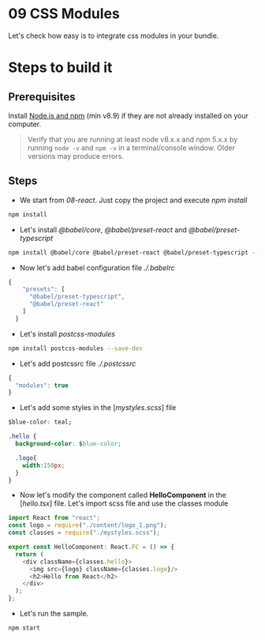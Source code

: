 # 09 CSS Modules

Let's check how easy is to integrate css modules in your bundle.

# Steps to build it

## Prerequisites

Install [Node.js and npm](https://nodejs.org/en/) (min v8.9) if they are not already installed on your computer.

> Verify that you are running at least node v8.x.x and npm 5.x.x by running `node -v` and `npm -v` in a terminal/console window. Older versions may produce errors.

## Steps

- We start from _08-react_. Just copy the project and execute _npm install_

```bash
npm install
```

- Let's install _@babel/core_, _@babel/preset-react_ and _@babel/preset-typescript_

```bash
npm install @babel/core @babel/preset-react @babel/preset-typescript --save-dev
```

- Now let's add babel configuration file
_./.babelrc_

```javascript
{
    "presets": [
      "@babel/preset-typescript",
      "@babel/preset-react"
    ]
  }
```
- Let's install _postcss-modules_

```bash
npm install postcss-modules --save-dev
```

- Let's add postcssrc file
_./.postcssrc_

```javascript
{
  "modules": true
}
```

- Let's add some styles in the [_mystyles.scss_] file

```css
$blue-color: teal;

.hello {
  background-color: $blue-color;

  .logo{
    width:150px;
  }
}
```

- Now let's modify the  component called **HelloComponent** in the [_hello.tsx_] file. Let's import scss file and use the classes module

```javascript
import React from "react";
const logo = require("./content/logo_1.png");
const classes = require("./mystyles.scss");

export const HelloComponent: React.FC = () => {
  return (
    <div className={classes.hello}>
      <img src={logo} className={classes.logo}/>
      <h2>Hello from React</h2>      
    </div>
  );
};
```

- Let's run the sample.

```bash
npm start
```
